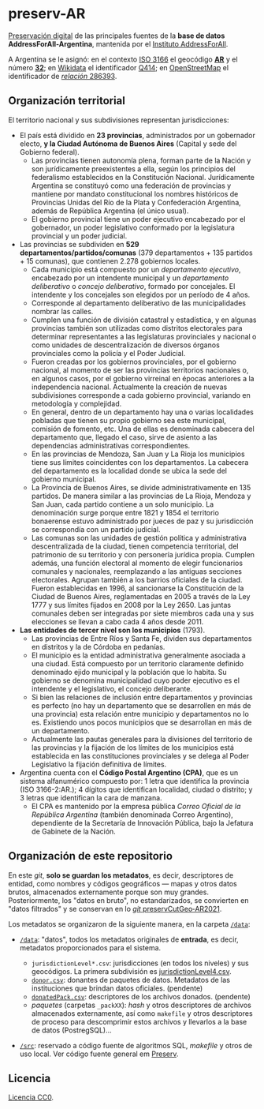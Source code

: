 # preserv-AR
[Preservación digital](https://en.wikipedia.org/wiki/Digital_preservation) de las principales fuentes de la **base de datos AddressForAll-Argentina**, mantenida por el [Instituto AddressForAll](http://addressforall.org/).

A Argentina se le asignó: en el contexto [ISO&nbsp;3166](https://en.wikipedia.org/wiki/ISO_3166) el geocódigo [**AR**](https://en.wikipedia.org/wiki/ISO_3166-2:AR) y el número [**32**](https://en.wikipedia.org/wiki/ISO_3166-1_numeric); en [Wikidata](https://wikidata.org) el identificador [Q414](http://wikidata.org/entity/Q414); en [OpenStreetMap](https://osm.org) el identificador de [*relación* 286393](http://osm.org/relation/286393).


## Organización territorial

El territorio nacional y sus subdivisiones representan jurisdicciones:

- El país está dividido en **23 provincias**, administrados por un gobernador electo, **y la Ciudad Autónoma de Buenos Aires** (Capital y sede del Gobierno federal).
  - Las provincias tienen autonomía plena, forman parte de la Nación y son jurídicamente preexistentes a ella, según los principios del federalismo establecidos en la Constitución Nacional. Jurídicamente Argentina se constituyó como una federación de provincias y mantiene por mandato constitucional los nombres históricos de Provincias Unidas del Río de la Plata y Confederación Argentina, además de República Argentina (el único usual).
  - El gobierno provincial tiene un poder ejecutivo encabezado por el gobernador, un poder legislativo conformado por la legislatura provincial y un poder judicial.
- Las provincias se subdividen en **529 departamentos/partidos/comunas** (379 departamentos + 135 partidos + 15 comunas), que contienen 2.278 gobiernos locales.
  - Cada municipio está compuesto por un *departamento ejecutivo*, encabezado por un intendente municipal y un *departamento deliberativo* o *concejo deliberativo*, formado por concejales. El intendente y los concejales son elegidos por un período de 4 años. 
  - Corresponde al departamento deliberativo de las municipalidades nombrar las calles.
  - Cumplen una función de división catastral y estadística, y en algunas provincias también son utilizadas como distritos electorales para determinar representantes a las legislaturas provinciales y nacional o como unidades de descentralización de diversos órganos provinciales como la policía y el Poder Judicial. 
  - Fueron creadas por los gobiernos provinciales, por el gobierno nacional, al momento de ser las provincias territorios nacionales o, en algunos casos, por el gobierno virreinal en épocas anteriores a la independencia nacional. Actualmente la creación de nuevas subdivisiones corresponde a cada gobierno provincial, variando en metodología y complejidad.
  - En general, dentro de un departamento hay una o varias localidades pobladas que tienen su propio gobierno sea este municipal, comisión de fomento, etc. Una de ellas es denominada cabecera del departamento que, llegado el caso, sirve de asiento a las dependencias administrativas correspondientes.
  - En las provincias de Mendoza, San Juan y La Rioja los municipios tiene sus límites coincidentes con los departamentos. La cabecera del departamento es la localidad donde se ubica la sede del gobierno municipal.
  - La Provincia de Buenos Aires, se divide administrativamente en 135 partidos. De manera similar a las provincias de La Rioja, Mendoza y San Juan, cada partido contiene a un solo municipio. La denominación surge porque entre 1821 y 1854 el territorio bonaerense estuvo administrado por jueces de paz y su jurisdicción se correspondía con un partido judicial.
  - Las comunas son las unidades de gestión política y administrativa descentralizada de la ciudad, tienen competencia territorial, del patrimonio de su territorio y con personería jurídica propia. Cumplen además, una función electoral al momento de elegir funcionarios comunales y nacionales, reemplazando a las antiguas secciones electorales. Agrupan también a los barrios oficiales de la ciudad. Fueron establecidas en 1996, al sancionarse la Constitución de la Ciudad de Buenos Aires, reglamentadas en 2005 a través de la Ley 1777 y sus límites fijados en 2008 por la Ley 2650. Las juntas comunales deben ser integradas por siete miembros cada una y sus elecciones se llevan a cabo cada 4 años desde 2011.
- **Las entidades de tercer nivel son los municipios** (1793).
  - Las provincias de Entre Ríos y Santa Fe, dividen sus departamentos en distritos y la de Córdoba en pedanías.
  - El municipio es la entidad administrativa generalmente asociada a una ciudad. Está compuesto por un territorio claramente definido denominado ejido municipal y la población que lo habita. Su gobierno se denomina municipalidad cuyo poder ejecutivo es el intendente y el legislativo, el concejo deliberante.
  - Si bien las relaciones de inclusión entre departamentos y provincias es perfecto (no hay un departamento que se desarrollen en más de una provincia) esta relación entre municipio y departamentos no lo es. Existiendo unos pocos municipios que se desarrollan en más de un departamento.
  - Actualmente las pautas generales para la divisiones del territorio de las provincias y la fijación de los límites de los municipios está establecida en las constituciones provinciales y se delega al Poder Legislativo la fijación definitiva de límites.
 - Argentina cuenta con el **Código Postal Argentino (CPA)**, que es un sistema alfanumérico compuesto por: 1 letra que identifica la provincia (ISO 3166-2:AR.); 4 dígitos que identifican localidad, ciudad o distrito; y 3 letras que identifican la cara de manzana.
	 - El CPA es mantenido por la empresa pública *Correo Oficial de la República Argentina* (también denominada Correo Argentino), dependiente de la Secretaría de Innovación Pública, bajo la Jefatura de Gabinete de la Nación. 

## Organización de este repositorio

En este *git*, **solo se guardan los metadatos**, es decir, descriptores de entidad, como nombres y códigos geográficos &mdash; mapas y otros datos brutos, almacenados externamente porque son muy grandes.  Posteriormente, los "datos en bruto", no estandarizados, se convierten en "datos filtrados" y se conservan en lo [*git* preservCutGeo‑AR2021](http://git.digital-guard.org/preservCutGeo-AR2021).

Los metadatos se organizaron de la siguiente manera, en la carpeta [`/data`](./data):

* [`/data`](./data): "datos", todos los metadatos originales de **entrada**, es decir, metadatos proporcionados para el sistema.
   * `jurisdictionLevel*.csv`:  jurisdicciones (en todos los niveles) y sus geocódigos. La primera subdivisión es [jurisdictionLevel4.csv](./data/jurisdictionLevel4.csv).
   * [`donor.csv`](./data/donor.csv): donantes de paquetes de datos. Metadatos de las instituciones que brindan datos oficiales. (pendente)
   * [`donatedPack.csv`](./data/donatedPack.csv): descriptores de los archivos donados. (pendente)
   * *paquetes* (carpetas `_packXX`): *hash*  y otros descriptores de archivos almacenados externamente, así como `makefile` y otros descriptores de proceso para descomprimir estos archivos y llevarlos a la base de datos (PostregSQL)... 

* [`/src`](./src#readme): reservado a código fuente de algoritmos SQL, *makefile* y otros de uso local. Ver código fuente general em [Preserv](http://git.digital-guard.org/preserv).

## Licencia
[Licencia CC0](https://creativecommons.org/publicdomain/zero/1.0/deed.es).
